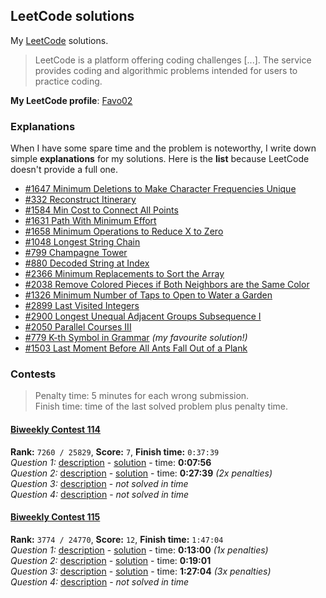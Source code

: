 ## LeetCode solutions

My [LeetCode](https://leetcode.com/problemset/all/) solutions.

> LeetCode is a platform offering coding challenges [...]. The service provides coding and algorithmic problems intended for users to practice coding.

**My LeetCode profile**: [Favo02](https://leetcode.com/Favo02/)

### Explanations

When I have some spare time and the problem is noteworthy, I write down simple **explanations** for my solutions. Here is the **list** because LeetCode doesn't provide a full one.

- [#1647 Minimum Deletions to Make Character Frequencies Unique](https://leetcode.com/problems/minimum-deletions-to-make-character-frequencies-unique/solutions/4034903/python-1647-solution-169-ms-70-45-15-mb-15-91/)
- [#332 Reconstruct Itinerary](https://leetcode.com/problems/reconstruct-itinerary/solutions/4045578/python3-332-solution-80-ms-89-82-17-mb-44-43/)
- [#1584 Min Cost to Connect All Points](https://leetcode.com/problems/min-cost-to-connect-all-points/solutions/4047087/python3-1584-solution-642-ms-96-86-17-mb-96-12/)
- [#1631 Path With Minimum Effort](https://leetcode.com/problems/path-with-minimum-effort/solutions/4053126/python3-1631-solution-796-ms-43-26-19-mb-41-14/)
- [#1658 Minimum Operations to Reduce X to Zero](https://leetcode.com/problems/minimum-operations-to-reduce-x-to-zero/solutions/4078314/python3-1658-solution-1999-ms-5-00-30-mb-28-76/)
- [#1048 Longest String Chain](https://leetcode.com/problems/longest-string-chain/solutions/4080416/python3-1048-solution-1018-ms-31-21-17-mb-77-76/)
- [#799 Champagne Tower](https://leetcode.com/problems/champagne-tower/solutions/4085231/python3-799-solution-69-ms-97-66-16-mb-90-79/)
- [#880 Decoded String at Index](https://leetcode.com/problems/decoded-string-at-index/solutions/4105170/python3-880-solution-34-ms-76-81-16-mb-92-66/)
- [#2366 Minimum Replacements to Sort the Array](https://leetcode.com/problems/minimum-replacements-to-sort-the-array/solutions/4116578/python3-2366-solution-502-ms-22-97-28-mb-75-13/)
- [#2038 Remove Colored Pieces if Both Neighbors are the Same Color](https://leetcode.com/problems/remove-colored-pieces-if-both-neighbors-are-the-same-color/solutions/4120446/python3-2038-solution-196-ms-62-83-17-mb-65-73/)
- [#1326 Minimum Number of Taps to Open to Water a Garden](https://leetcode.com/problems/minimum-number-of-taps-to-open-to-water-a-garden/solutions/4130908/python3-1326-solution-122-ms-74-71-18-mb-21-84/)
- [#2899 Last Visited Integers](https://leetcode.com/problems/last-visited-integers/solutions/4168327/python3-2899-solution-52-ms-16-mb/)
- [#2900 Longest Unequal Adjacent Groups Subsequence I](https://leetcode.com/problems/longest-unequal-adjacent-groups-subsequence-i/solutions/4168375/python3-2900-solution-58-ms-16-mb/)
- [#2050 Parallel Courses III](https://leetcode.com/problems/parallel-courses-iii/solutions/4181923/python3-2050-solution-1414-ms-80-59-85-mb-19-12/)
- [#779 K-th Symbol in Grammar](https://leetcode.com/problems/k-th-symbol-in-grammar/solutions/4208833/python3-779-solution-29-ms-95-37-16-mb-97-30/) _(my favourite solution!)_
- [#1503 Last Moment Before All Ants Fall Out of a Plank](https://leetcode.com/problems/last-moment-before-all-ants-fall-out-of-a-plank/solutions/4249939/python3-1503-solution-137-ms-97-16-17-mb-89-36/)

### Contests

> Penalty time: 5 minutes for each wrong submission.\
> Finish time: time of the last solved problem plus penalty time.

#### [Biweekly Contest 114](https://leetcode.com/contest/biweekly-contest-114/)

**Rank:** `7260 / 25829`, **Score:** `7`, **Finish time:** `0:37:39`\
_Question 1:_ [description](https://leetcode.com/problems/minimum-operations-to-collect-elements/) - [solution](./solved/2869.MinimumOperationsToCollectElements.py) - time: **0:07:56**\
_Question 2:_ [description](https://leetcode.com/problems/minimum-number-of-operations-to-make-array-empty/) - [solution](./solved/2870.MinimumNumberOfOperationsToMakeArrayEmpty.py) - time: **0:27:39** _(2x penalties)_\
_Question 3:_ [description](https://leetcode.com/problems/split-array-into-maximum-number-of-subarrays/) - _not solved in time_\
_Question 4:_ [description](https://leetcode.com/problems/maximum-number-of-k-divisible-components/) - _not solved in time_

#### [Biweekly Contest 115](https://leetcode.com/contest/biweekly-contest-115/)

**Rank:** `3774 / 24770`, **Score:** `12`, **Finish time:** `1:47:04`\
_Question 1:_ [description](https://leetcode.com/problems/last-visited-integers/) - [solution](./solved/2899.LastVisitedIntegers.py) - time: **0:13:00** _(1x penalties)_\
_Question 2:_ [description](https://leetcode.com/problems/longest-unequal-adjacent-groups-subsequence-i/) - [solution](./solved/2900.LongestUnequalAdjacentGroupsSubsequenceI.py) - time: **0:19:01**\
_Question 3:_ [description](https://leetcode.com/problems/longest-unequal-adjacent-groups-subsequence-ii/) - [solution](./solved/2901.LongestUnequalAdjacentGroupsSubsequenceII.cpp) - time: **1:27:04** _(3x penalties)_\
_Question 4:_ [description](https://leetcode.com/problems/count-of-sub-multisets-with-bounded-sum/) - _not solved in time_
